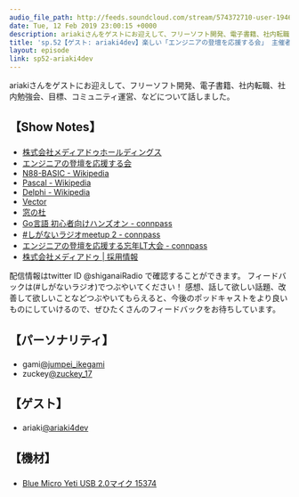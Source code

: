 ```yaml
---
audio_file_path: http://feeds.soundcloud.com/stream/574372710-user-194620696-sp52-ariaki4dev.mp3
date: Tue, 12 Feb 2019 23:00:15 +0000
description: ariakiさんをゲストにお迎えして、フリーソフト開発、電子書籍、社内転職、社内勉強会、目標、コミュニティ運営、などについて話しました。
title: 'sp.52【ゲスト: ariaki4dev】楽しい「エンジニアの登壇を応援する会」 主催者が語る、「5年後の目標」の立て方と大切さ'
layout: episode
link: sp52-ariaki4dev
---
```


<p><span>ariakiさんをゲストにお迎えして、フリーソフト開発、電子書籍、社内転職、社内勉強会、目標、コミュニティ運営、などについて話しました。</span></p>
<h2>
  <p>【Show Notes】</p>
</h2>
<ul>
  <li><a href="https://www.mediado.jp" target="_blank">株式会社メディアドゥホールディングス</a></li>
  <li><a href="https://engineers-lt.gitbook.io" target="_blank">エンジニアの登壇を応援する会</a></li>
  <li><a href="https://ja.wikipedia.org/wiki/N88-BASIC" target="_blank">N88-BASIC - Wikipedia</a></li>
  <li><a href="https://ja.wikipedia.org/wiki/Pascal" target="_blank">Pascal - Wikipedia</a></li>
  <li><a href="https://ja.wikipedia.org/wiki/Delphi" target="_blank">Delphi - Wikipedia</a></li>
  <li><a href="https://www.vector.co.jp" target="_blank">Vector</a></li>
  <li><a href="https://forest.watch.impress.co.jp/" target="_blank">窓の杜</a></li>
  <li><a href="https://techdo.connpass.com/event/100306/" target="_blank">Go言語 初心者向けハンズオン - connpass</a></li>
  <li><a href="https://shiganai.connpass.com/event/106153/" target="_blank">#しがないラジオmeetup 2 - connpass</a></li>
  <li><a href="https://engineers.connpass.com/event/107351/" target="_blank">エンジニアの登壇を応援する忘年LT大会 - connpass</a></li>
  <li><a href="https://www.mediado.jp/mediado/recruit/" target="_blank">株式会社メディアドゥ | 採用情報</a></li>
</ul>
<p><span>
  配信情報はtwitter ID @shiganaiRadio で確認することができます。
  フィードバックは(#しがないラジオ)でつぶやいてください！
  感想、話して欲しい話題、改善して欲しいことなどつぶやいてもらえると、今後のポッドキャストをより良いものにしていけるので、ぜひたくさんのフィードバックをお待ちしています。
</span></p>
<h2>
  <p>【パーソナリティ】</p>
</h2>
<ul>
  <li>gami<a href="https://twitter.com/jumpei_ikegami" target="_blank">@jumpei_ikegami</a></li>
  <li>zuckey<a href="https://twitter.com/zuckey_17" target="_blank">@zuckey_17</a></li>
</ul>
<h2>
  <p>【ゲスト】</p>
</h2>
<ul>
  <li>ariaki<a href="https://twitter.com/ariaki4dev" target="_blank">@ariaki4dev</a></li>
</ul>
<h2>
  <p>【機材】</p>
</h2>
<ul>
  <li><a href="http://amzn.to/2tlkud3" target="_blank">Blue Micro Yeti USB 2.0マイク 15374</a></li>
</ul>
